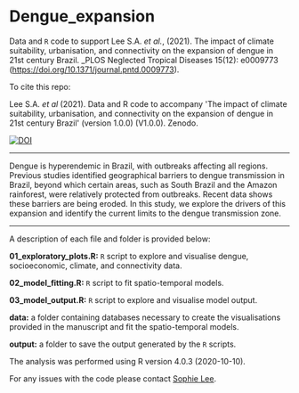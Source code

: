 # Dengue_expansion
 
Data and `R` code to support Lee S.A. *et al.*, (2021). The impact of climate suitability, urbanisation, and connectivity on the expansion of dengue in 21st century Brazil. _PLOS Neglected Tropical Diseases 15(12): e0009773 (https://doi.org/10.1371/journal.pntd.0009773).


To cite this repo:

Lee S.A. *et al* (2021). Data and R code to accompany 'The impact of climate suitability, urbanisation, and connectivity on the expansion of dengue in 21st century Brazil' (version 1.0.0) (V1.0.0). Zenodo. 

[![DOI](https://zenodo.org/badge/383112412.svg)](https://zenodo.org/badge/latestdoi/383112412)

--------------------------------------------------------------------------------

Dengue is hyperendemic in Brazil, with outbreaks affecting all regions. Previous studies identified geographical barriers to dengue transmission in Brazil, beyond which certain areas, such as South Brazil and the Amazon rainforest, were relatively protected from outbreaks. Recent data shows these barriers are being eroded. In this study, we explore the drivers of this expansion and identify the current limits to the dengue transmission zone.

--------------------------------------------------------------------------------

A description of each file and folder is provided below:

  **01_exploratory_plots.R:** `R` script to explore and visualise dengue, socioeconomic, climate, and connectivity data.

  **02_model_fitting.R:** `R` script to fit spatio-temporal models.

  **03_model_output.R:** `R` script to explore and visualise model output.
  
  **data:** a folder containing databases necessary to create the visualisations provided in the manuscript and fit the spatio-temporal models.
  
  **output:** a folder to save the output generated by the `R` scripts.

The analysis was performed using R version 4.0.3 (2020-10-10).

For any issues with the code please contact [Sophie Lee](https://www.lshtm.ac.uk/aboutus/people/lee.sophie).

